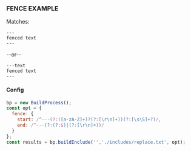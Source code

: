 ### FENCE EXAMPLE

Matches:  

```text
---
fenced text
---
```

--or--

```text
---text
fenced text
---
```

#### Config

````js
bp = new BuildProcess();
const opt = {
  fence: {
    start: /^---(?:([a-zA-Z]+)?(?:[\r\n]+))(?:[\s\S]+?)/,
    end: /^---(?:(?:$)|(?:[\r\n]+))/
  }
};
const results = bp.buildInclude('','./includes/replace.txt', opt);
````
